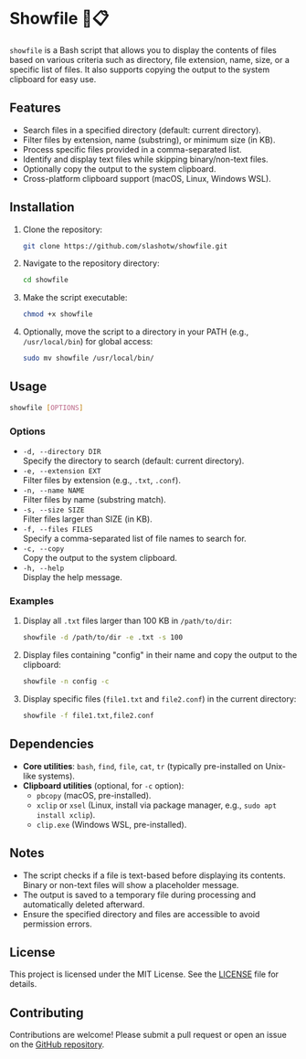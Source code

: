 # Showfile 📝📋

`showfile` is a Bash script that allows you to display the contents of files based on various criteria such as directory, file extension, name, size, or a specific list of files. It also supports copying the output to the system clipboard for easy use.

## Features
- Search files in a specified directory (default: current directory).
- Filter files by extension, name (substring), or minimum size (in KB).
- Process specific files provided in a comma-separated list.
- Identify and display text files while skipping binary/non-text files.
- Optionally copy the output to the system clipboard.
- Cross-platform clipboard support (macOS, Linux, Windows WSL).

## Installation
1. Clone the repository:
   ```bash
   git clone https://github.com/slashotw/showfile.git
   ```
2. Navigate to the repository directory:
   ```bash
   cd showfile
   ```
3. Make the script executable:
   ```bash
   chmod +x showfile
   ```
4. Optionally, move the script to a directory in your PATH (e.g., `/usr/local/bin`) for global access:
   ```bash
   sudo mv showfile /usr/local/bin/
   ```

## Usage
```bash
showfile [OPTIONS]
```

### Options
- `-d, --directory DIR`  
  Specify the directory to search (default: current directory).
- `-e, --extension EXT`  
  Filter files by extension (e.g., `.txt`, `.conf`).
- `-n, --name NAME`  
  Filter files by name (substring match).
- `-s, --size SIZE`  
  Filter files larger than SIZE (in KB).
- `-f, --files FILES`  
  Specify a comma-separated list of file names to search for.
- `-c, --copy`  
  Copy the output to the system clipboard.
- `-h, --help`  
  Display the help message.

### Examples
1. Display all `.txt` files larger than 100 KB in `/path/to/dir`:
   ```bash
   showfile -d /path/to/dir -e .txt -s 100
   ```
2. Display files containing "config" in their name and copy the output to the clipboard:
   ```bash
   showfile -n config -c
   ```
3. Display specific files (`file1.txt` and `file2.conf`) in the current directory:
   ```bash
   showfile -f file1.txt,file2.conf
   ```

## Dependencies
- **Core utilities**: `bash`, `find`, `file`, `cat`, `tr` (typically pre-installed on Unix-like systems).
- **Clipboard utilities** (optional, for `-c` option):
  - `pbcopy` (macOS, pre-installed).
  - `xclip` or `xsel` (Linux, install via package manager, e.g., `sudo apt install xclip`).
  - `clip.exe` (Windows WSL, pre-installed).

## Notes
- The script checks if a file is text-based before displaying its contents. Binary or non-text files will show a placeholder message.
- The output is saved to a temporary file during processing and automatically deleted afterward.
- Ensure the specified directory and files are accessible to avoid permission errors.

## License
This project is licensed under the MIT License. See the [LICENSE](LICENSE) file for details.

## Contributing
Contributions are welcome! Please submit a pull request or open an issue on the [GitHub repository](https://github.com/slashotw/showfile).

